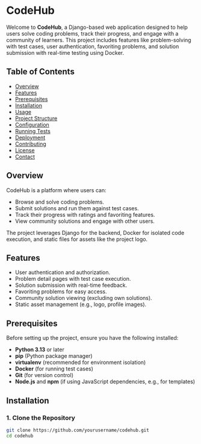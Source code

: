 # CodeHub

Welcome to **CodeHub**, a Django-based web application designed to help users solve coding problems, track their progress, and engage with a community of learners. This project includes features like problem-solving with test cases, user authentication, favoriting problems, and solution submission with real-time testing using Docker.

## Table of Contents
- [Overview](#overview)
- [Features](#features)
- [Prerequisites](#prerequisites)
- [Installation](#installation)
- [Usage](#usage)
- [Project Structure](#project-structure)
- [Configuration](#configuration)
- [Running Tests](#running-tests)
- [Deployment](#deployment)
- [Contributing](#contributing)
- [License](#license)
- [Contact](#contact)

## Overview
CodeHub is a platform where users can:
- Browse and solve coding problems.
- Submit solutions and run them against test cases.
- Track their progress with ratings and favoriting features.
- View community solutions and engage with other users.

The project leverages Django for the backend, Docker for isolated code execution, and static files for assets like the project logo.

## Features
- User authentication and authorization.
- Problem detail pages with test case execution.
- Solution submission with real-time feedback.
- Favoriting problems for easy access.
- Community solution viewing (excluding own solutions).
- Static asset management (e.g., logo, profile images).

## Prerequisites
Before setting up the project, ensure you have the following installed:
- **Python 3.13** or later
- **pip** (Python package manager)
- **virtualenv** (recommended for environment isolation)
- **Docker** (for running test cases)
- **Git** (for version control)
- **Node.js** and **npm** (if using JavaScript dependencies, e.g., for templates)

## Installation

### 1. Clone the Repository
```bash
git clone https://github.com/yourusername/codehub.git
cd codehub
